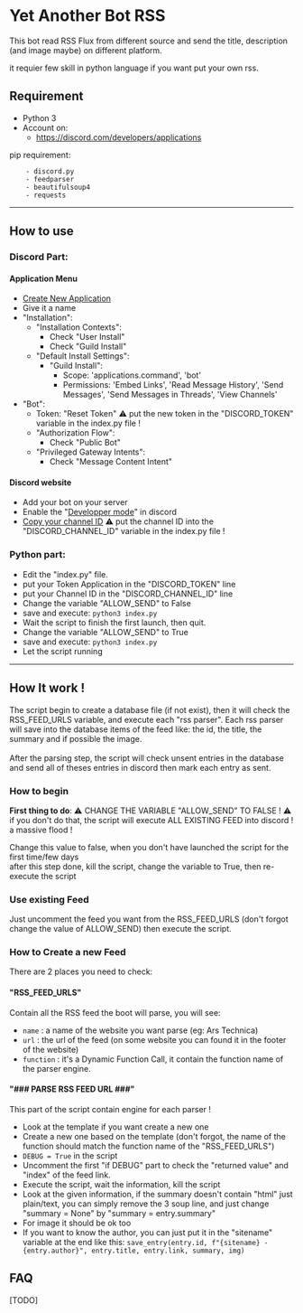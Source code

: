 # Yet Another Bot RSS

This bot read RSS Flux from different source and send the title, description (and image maybe) on different platform.

it requier few skill in python language if you want put your own rss.

## Requirement

- Python 3
- Account on:
    - https://discord.com/developers/applications

pip requirement:
```
    - discord.py
    - feedparser
    - beautifulsoup4
    - requests
```


---

## How to use

### Discord Part:
#### Application Menu
- [Create New Application](https://discord.com/developers/applications?new_application=true)
- Give it a name
- "Installation":
    - "Installation Contexts":
        - Check "User Install"
        - Check "Guild Install"
    - "Default Install Settings":
        - "Guild Install":
            - Scope: 'applications.command', 'bot'
            - Permissions: 'Embed Links', 'Read Message History', 'Send Messages', 'Send Messages in Threads', 'View Channels'
- "Bot":
    - Token: "Reset Token" :warning: put the new token in the "DISCORD_TOKEN" variable in the index.py file !
    - "Authorization Flow":
        - Check "Public Bot"
    - "Privileged Gateway Intents":
        - Check "Message Content Intent"

#### Discord website
- Add your bot on your server
- Enable the "[Developper mode](https://support.discord.com/hc/en-us/articles/206346498-Where-can-I-find-my-User-Server-Message-ID)" in discord
- [Copy your channel ID](https://support.discord.com/hc/en-us/articles/206346498-Where-can-I-find-my-User-Server-Message-ID) :warning: put the channel ID into the "DISCORD_CHANNEL_ID" variable in the index.py file !


### Python part:
- Edit the "index.py" file.
- put your Token Application in the "DISCORD_TOKEN" line
- put your Channel ID in the "DISCORD_CHANNEL_ID" line
- Change the variable "ALLOW_SEND" to False
- save and execute: `python3 index.py`
- Wait the script to finish the first launch, then quit.
- Change the variable "ALLOW_SEND" to True
- save and execute: `python3 index.py`
- Let the script running


---

## How It work !
The script begin to create a database file (if not exist), then it will check the RSS_FEED_URLS variable, and execute each "rss parser". Each rss parser will save into the database items of the feed like: the id, the title, the summary and if possible the image.
<br/><br/>
After the parsing step, the script will check unsent entries in the database and send all of theses entries in discord then mark each entry as sent.

### How to begin
**First thing to do**: :warning: CHANGE THE VARIABLE "ALLOW_SEND" TO FALSE ! :warning:
<br/> if you don't do that, the script will execute ALL EXISTING FEED into discord ! a massive flood !

Change this value to false, when you don't have launched the script for the first time/few days
<br/> after this step done, kill the script, change the variable to True, then re-execute the script

### Use existing Feed
Just uncomment the feed you want from the RSS_FEED_URLS (don't forgot change the value of ALLOW_SEND) then execute the script.


### How to Create a new Feed
There are 2 places you need to check:

#### __"RSS_FEED_URLS"__
Contain all the RSS feed the boot will parse, you will see:
 - `name` : a name of the website you want parse (eg: Ars Technica)
 - `url` : the url of the feed (on some website you can found it in the footer of the website)
 - `function` : it's a Dynamic Function Call, it contain the function name of the parser engine.


#### __"### PARSE RSS FEED URL ###"__
This part of the script contain engine for each parser !
 - Look at the template if you want create a new one
 - Create a new one based on the template (don't forgot, the name of the function should match the function name of the "RSS_FEED_URLS")
 - `DEBUG = True` in the script
 - Uncomment the first "if DEBUG" part to check the "returned value" and "index" of the feed link.
 - Execute the script, wait the information, kill the script
 - Look at the given information, if the summary doesn't contain "html" just plain/text, you can simply remove the 3 soup line, and just change "summary = None" by "summary = entry.summary"
 - For image it should be ok too
 - If you want to know the author, you can just put it in the "sitename" variable at the end like this: `save_entry(entry.id, f"{sitename} - {entry.author}", entry.title, entry.link, summary, img)` 


## FAQ
[TODO]

